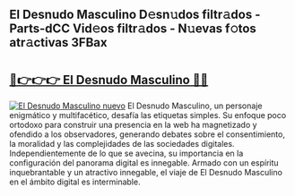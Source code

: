 ## El Desnudo Masculino D𝚎sn𝚞dos filtr𝚊dos - Parts-dCC Vid𝚎os filtr𝚊dos - N𝚞evas f𝚘tos atr𝚊ctivas 3FBax

# <h2><a href="http://mb8hmj2.tromn.icu/?c=El+Desnudo+Masculino">🔗👉👉👉 El Desnudo Masculino 🔗🔗</a></h2>

[![El Desnudo Masculino nuevo](https://i.imgur.com/pEAQMta.gif)](http://mb8hmj2.tromn.icu/?c=El+Desnudo+Masculino)
El Desnudo Masculino, un personaje enigmático y multifacético, desafía las etiquetas simples. Su enfoque poco ortodoxo para construir una presencia en la web ha magnetizado y ofendido a los observadores, generando debates sobre el consentimiento, la moralidad y las complejidades de las sociedades digitales. Independientemente de lo que se avecina, su importancia en la configuración del panorama digital es innegable. Armado con un espíritu inquebrantable y un atractivo innegable, el viaje de El Desnudo Masculino en el ámbito digital es interminable.
